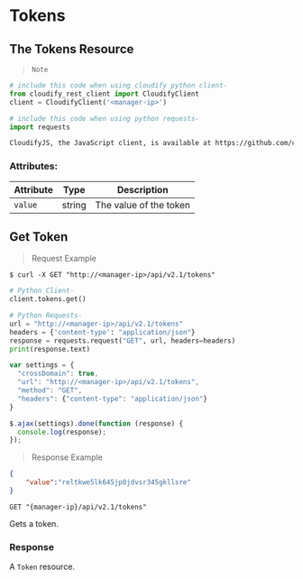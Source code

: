# Tokens

## The Tokens Resource

> `Note`

```python
# include this code when using cloudify python client-
from cloudify_rest_client import CloudifyClient
client = CloudifyClient('<manager-ip>')

# include this code when using python requests-
import requests
```

```html
CloudifyJS, the JavaScript client, is available at https://github.com/cloudify-cosmo/cloudify-js
```

### Attributes:

Attribute | Type | Description
--------- | ------- | -------
`value` | string | The value of the token


## Get Token

> Request Example

```shell
$ curl -X GET "http://<manager-ip>/api/v2.1/tokens"
```

```python
# Python Client-
client.tokens.get()

# Python Requests-
url = "http://<manager-ip>/api/v2.1/tokens"
headers = {'content-type': "application/json"}
response = requests.request("GET", url, headers=headers)
print(response.text)
```

```javascript
var settings = {
  "crossDomain": true,
  "url": "http://<manager-ip>/api/v2.1/tokens",
  "method": "GET",
  "headers": {"content-type": "application/json"}
}

$.ajax(settings).done(function (response) {
  console.log(response);
});
```

> Response Example

```json
{
	"value":"reltkwe5lk645jp0jdvsr345gkllsre"
}
```

`GET "{manager-ip}/api/v2.1/tokens"`

Gets a token.

### Response
A `Token` resource.